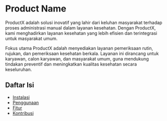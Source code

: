 # Product Name

ProductX adalah solusi inovatif yang lahir dari keluhan masyarakat terhadap proses administrasi manual dalam layanan kesehatan. Dengan ProductX, kami menghadirkan layanan kesehatan yang lebih efisien dan terintegrasi untuk masyarakat umum.

Fokus utama ProductX adalah menyediakan layanan pemeriksaan rutin, rujukan, dan pemeriksaan kesehatan berkala. Layanan ini dirancang untuk karyawan, calon karyawan, dan masyarakat umum, guna mendukung tindakan preventif dan meningkatkan kualitas kesehatan secara keseluruhan.

## Daftar Isi
- [Instalasi](#instalasi)
- [Penggunaan](#penggunaan)
- [Fitur](#fitur)
- [Kontribusi](#kontribusi)
